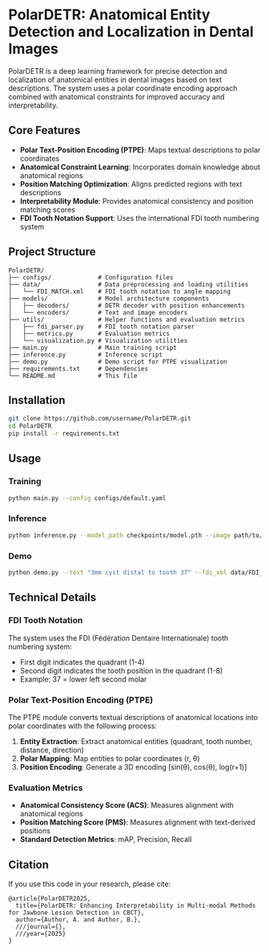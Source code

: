 # PolarDETR: Anatomical Entity Detection and Localization in Dental Images

PolarDETR is a deep learning framework for precise detection and localization of anatomical entities in dental images based on text descriptions. The system uses a polar coordinate encoding approach combined with anatomical constraints for improved accuracy and interpretability.

## Core Features

- **Polar Text-Position Encoding (PTPE)**: Maps textual descriptions to polar coordinates
- **Anatomical Constraint Learning**: Incorporates domain knowledge about anatomical regions
- **Position Matching Optimization**: Aligns predicted regions with text descriptions
- **Interpretability Module**: Provides anatomical consistency and position matching scores
- **FDI Tooth Notation Support**: Uses the international FDI tooth numbering system

## Project Structure

```
PolarDETR/
├── configs/             # Configuration files
├── data/                # Data preprocessing and loading utilities
│   └── FDI_MATCH.xml    # FDI tooth notation to angle mapping
├── models/              # Model architecture components
│   ├── decoders/        # DETR decoder with position enhancements
│   └── encoders/        # Text and image encoders
├── utils/               # Helper functions and evaluation metrics
│   ├── fdi_parser.py    # FDI tooth notation parser
│   ├── metrics.py       # Evaluation metrics
│   └── visualization.py # Visualization utilities
├── main.py              # Main training script
├── inference.py         # Inference script
├── demo.py              # Demo script for PTPE visualization
├── requirements.txt     # Dependencies
└── README.md            # This file
```

## Installation

```bash
git clone https://github.com/username/PolarDETR.git
cd PolarDETR
pip install -r requirements.txt
```

## Usage

### Training

```bash
python main.py --config configs/default.yaml
```

### Inference

```bash
python inference.py --model_path checkpoints/model.pth --image path/to/image.dcm --text "3mm cyst distal to tooth 37"
```

### Demo

```bash
python demo.py --text "3mm cyst distal to tooth 37" --fdi_xml data/FDI_MATCH.xml
```

## Technical Details

### FDI Tooth Notation

The system uses the FDI (Fédération Dentaire Internationale) tooth numbering system:

- First digit indicates the quadrant (1-4)
- Second digit indicates the tooth position in the quadrant (1-8)
- Example: 37 = lower left second molar

### Polar Text-Position Encoding (PTPE)

The PTPE module converts textual descriptions of anatomical locations into polar coordinates with the following process:

1. **Entity Extraction**: Extract anatomical entities (quadrant, tooth number, distance, direction)
2. **Polar Mapping**: Map entities to polar coordinates (r, θ)
3. **Position Encoding**: Generate a 3D encoding [sin(θ), cos(θ), log(r+1)]

### Evaluation Metrics

- **Anatomical Consistency Score (ACS)**: Measures alignment with anatomical regions
- **Position Matching Score (PMS)**: Measures alignment with text-derived positions
- **Standard Detection Metrics**: mAP, Precision, Recall

## Citation

If you use this code in your research, please cite:

```
@article{PolarDETR2025,
  title={PolarDETR: Enhancing Interpretability in Multi-modal Methods for Jawbone Lesion Detection in CBCT},
  author={Author, A. and Author, B.},
  ///journal={},
  ///year={2025}
}
```
